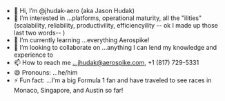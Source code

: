 - 👋 Hi, I’m @jhudak-aero (aka Jason Hudak)
- 👀 I’m interested in ...platforms, operational maturity, all the "ilities" (scalability, reliability, productivility, efficiencyility -- ok I made up those last two words-- )
- 🌱 I’m currently learning ...everything Aerospike!
- 💞️ I’m looking to collaborate on ...anything I can lend my knowledge and experience to
- 📫 How to reach me ...jhudak@aerospike.com, +1 (817) 729-5331
- 😄 Pronouns: ...he/him
- ⚡ Fun fact: ...I'm a big Formula 1 fan and have traveled to see races in Monaco, Singapore, and Austin so far!

<!---
jhudak-aero/jhudak-aero is a ✨ special ✨ repository because its `README.md` (this file) appears on your GitHub profile.
You can click the Preview link to take a look at your changes.
--->
